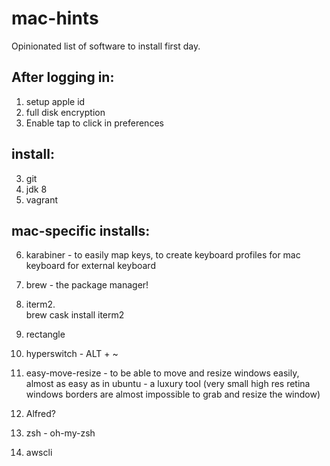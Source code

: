 # mac-hints

Opinionated list of software to install first day.

## After logging in:

1. setup apple id 
2. full disk encryption
3. Enable tap to click in preferences

## install:
3. git
4. jdk 8
5. vagrant

## mac-specific installs:
6. karabiner - to easily map keys, to create keyboard profiles for mac keyboard for external keyboard
7. brew - the package manager!
8. iterm2.   
brew cask install iterm2

9. rectangle 
10. hyperswitch - ALT + ~
11. easy-move-resize - to be able to move and resize windows easily, almost as easy as in ubuntu - a luxury tool (very small high res retina windows borders are almost impossible to grab and resize the window)
12. Alfred?
13. zsh - oh-my-zsh 
14. awscli


